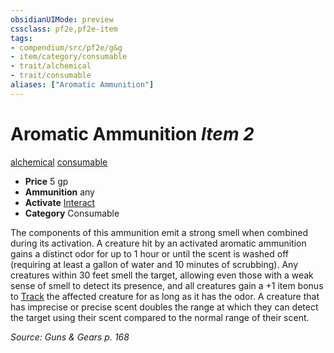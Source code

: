 ```yaml
---
obsidianUIMode: preview
cssclass: pf2e,pf2e-item
tags:
- compendium/src/pf2e/g&g
- item/category/consumable
- trait/alchemical
- trait/consumable
aliases: ["Aromatic Ammunition"]
---
```

# Aromatic Ammunition *Item 2*  
[alchemical](../../../rules/traits/alchemical.md)  [consumable](../../../rules/traits/consumable.md)  

- **Price** 5 gp
- **Ammunition** any
- **Activate** [Interact](../../../rules/actions/interact.md)
- **Category** Consumable

The components of this ammunition emit a strong smell when combined during its activation. A creature hit by an activated aromatic ammunition gains a distinct odor for up to 1 hour or until the scent is washed off (requiring at least a gallon of water and 10 minutes of scrubbing). Any creatures within 30 feet smell the target, allowing even those with a weak sense of smell to detect its presence, and all creatures gain a +1 item bonus to [Track](../../../rules/actions/track.md) the affected creature for as long as it has the odor. A creature that has imprecise or precise scent doubles the range at which they can detect the target using their scent compared to the normal range of their scent.

*Source: Guns & Gears p. 168*